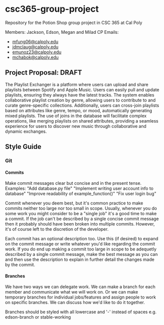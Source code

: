 # csc365-group-project
Repository for the Potion Shop group project in CSC 365 at Cal Poly  

Members: Jackson, Edson, Megan and Milad
CP Emails: 
- mfung06@calpoly.edu
- jdmclaug@calpoly.edu
- emunoz23@calpoly.edu
- mchabok@calpoly.edu

## Project Proposal: DRAFT
The Playlist Exchanger is a platform where users can upload and share playlists between Spotify and Apple Music. Users can easily pull and update playlists, ensuring they always have the latest tracks. The system enables collaborative playlist creation by genre, allowing users to contribute to and curate genre-specific collections. Additionally, users can cross-join playlists based on attributes like genre, tempo, or mood, automatically generating mixed playlists. The use of joins in the database will facilitate complex operations, like merging playlists on shared attributes, providing a seamless experience for users to discover new music through collaborative and dynamic exchanges.

## Style Guide
### Git
#### Commits
Make commit messages clear but concise and in the present tense.  
Examples: "Add database.py file" "Implement writing user account info to database" "Improve readability of example_function()" "Fix user login bug"  

Commit whenever you deem best, but it's common practice to make commits neither too large nor too small in scope. Usually, whenever you do some work you might consider to be a "single job" it's a good time to make a commit. If the job can't be described by a single concise commit message then it probably should have been broken into multiple commits. However, it's of course left to the discretion of the developer.  

Each commit has an optional description too. Use this (if desired) to expand on the commit message or write whatever you'd like regarding the commit work. If you do end up making a commit too large in scope to be adequetly described by a single commit message, make the best message as you can and then use the description to explain in further detail the changes made by the commit.  
#### Branches
We have two ways we can delegate work. We can make a branch for each member and communicate what we will work on. Or we can make temporary branches for individual jobs/features and assign people to work on specific branches. We can discuss how we'd like to do it together.  

Branches should be styled with all lowercase and '-' instead of spaces e.g. edson-branch or stable-working
